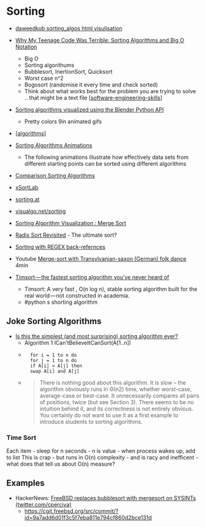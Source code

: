 Sorting
=======

* [daweedkob sorting_algos html visulisation](https://daweedkob.github.io/sorting_algos/)

* [Why My Teenage Code Was Terrible: Sorting Algorithms and Big O Notation](https://www.youtube.com/watch?v=RGuJga2Gl_k)
    * Big O
    * Sorting algorithums
    * Bubblesort, InertionSort, Quicksort
    * Worst case n^2
    * Bogosort (randomise it every time and check sorted)
    * Think about what works best for the problem you are trying to solve .. that might be a text file [[software-engineering-skills]]
* [Sorting algorithms visualized using the Blender Python API](https://github.com/ForeignGods/Sorting-Algorithms-Blender)
    * Pretty colors 9in animated gifs

* [[algorithms]]
* [Sorting Algorithms Animations](https://www.toptal.com/developers/sorting-algorithms)
    * The following animations illustrate how effectively data sets from different starting points can be sorted using different algorithms
* [Comparison Sorting Algorithms](https://www.cs.usfca.edu/~galles/visualization/ComparisonSort.html)
* [xSortLab](https://math.hws.edu/eck/js/sorting/xSortLab.html)
* [sorting.at](http://sorting.at/)
* [visualgo.net/sorting](https://visualgo.net/en/sorting)
* [Sorting Algorithm Visualization : Merge Sort](https://www.geeksforgeeks.org/sorting-algorithm-visualization-merge-sort/)
* [Radix Sort Revisited](http://www.codercorner.com/RadixSortRevisited.htm) - The ultimate sort?

* [Sorting with REGEX back-refernces](https://stackoverflow.com/questions/34199916/how-do-i-use-regex-to-sort-elements-of-a-list)

* Youtube [Merge-sort with Transylvanian-saxon (German) folk dance](https://www.youtube.com/watch?v=XaqR3G_NVoo) 4min

* [Timsort — the fastest sorting algorithm you’ve never heard of](https://skerritt.blog/timsort/)
    * Timsort: A very fast , O(n log n), stable sorting algorithm built for the real world — not constructed in academia.
    * #python s shorting algorithm

Joke Sorting Algorithms
-----------------------

* [Is this the simplest (and most surprising) sorting algorithm ever?](https://arxiv.org/abs/2110.01111)
    * Algorithm 1 ICan’tBelieveItCanSort(A[1..n])
    * ```
        for i = 1 to n do
        for j = 1 to n do
        if A[i] < A[j] then
        swap A[i] and A[j]
        ```
    * > There is nothing good about this algorithm. It is slow – the algorithm obviously runs in Θ(n2) time, whether worst-case, average-case or best-case.
      > It unnecessarily compares all pairs of positions, twice (but see Section 3).
      > There seems to be no intuition behind it, and its correctness is not entirely obvious. You certainly do not want to use it as a first example to introduce students to sorting algorithms.


### Time Sort

Each item - sleep for n seconds - n is value - when process wakes up, add to list
This is crap - but runs in O(n) complexity - and is racy and inefficent - what does that tell us about O(n) measure?


Examples
--------

* HackerNews: [FreeBSD replaces bubblesort with mergesort on SYSINTs (twitter.com/cperciva)](https://news.ycombinator.com/item?id=37205053)
    * https://cgit.freebsd.org/src/commit/?id=9a7add6d01f3c5f7eba811e794cf860d2bce131d

[//begin]: # "Autogenerated link references for markdown compatibility"
[software-engineering-skills]: software-engineering-skills.md "Software Engineer Skills"
[algorithms]: algorithms.md "Algorithms"
[//end]: # "Autogenerated link references"